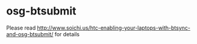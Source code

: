 osg-btsubmit
============

Please read http://www.soichi.us/htc-enabling-your-laptops-with-btsync-and-osg-btsubmit/ for details
